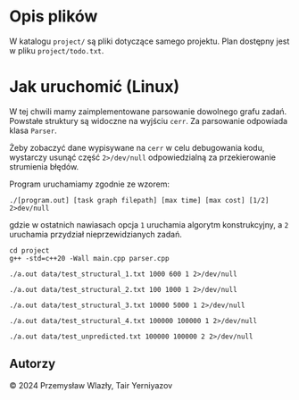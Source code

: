 # Opis plików

W katalogu `project/` są pliki dotyczące samego projektu. Plan dostępny jest 
w pliku `project/todo.txt`.

# Jak uruchomić (Linux)
W tej chwili mamy zaimplementowane parsowanie dowolnego grafu zadań. Powstałe
struktury są widoczne na wyjściu `cerr`. Za parsowanie odpowiada klasa `Parser`.

Żeby zobaczyć dane wypisywane na `cerr` w celu debugowania kodu, wystarczy
usunąć część `2>/dev/null` odpowiedzialną za przekierowanie strumienia błędów.

Program uruchamiamy zgodnie ze wzorem:
```
./[program.out] [task graph filepath] [max time] [max cost] [1/2] 2>dev/null
```
gdzie w ostatnich nawiasach opcja `1` uruchamia algorytm konstrukcyjny, a `2` 
uruchamia przydział nieprzewidzianych zadań.
 
```shell
cd project
g++ -std=c++20 -Wall main.cpp parser.cpp

./a.out data/test_structural_1.txt 1000 600 1 2>/dev/null

./a.out data/test_structural_2.txt 100 1000 1 2>/dev/null

./a.out data/test_structural_3.txt 10000 5000 1 2>/dev/null

./a.out data/test_structural_4.txt 100000 100000 1 2>/dev/null

./a.out data/test_unpredicted.txt 100000 100000 2 2>/dev/null
```

## Autorzy
&copy; 2024 Przemysław Wlazły, Tair Yerniyazov